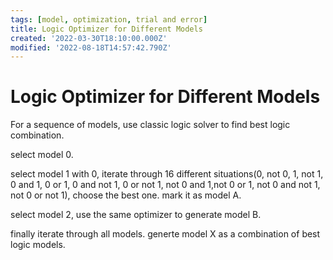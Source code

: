 ```yaml
---
tags: [model, optimization, trial and error]
title: Logic Optimizer for Different Models
created: '2022-03-30T18:10:00.000Z'
modified: '2022-08-18T14:57:42.790Z'
---
```


# Logic Optimizer for Different Models

For a sequence of models, use classic logic solver to find best logic combination.

select model 0.

select model 1 with 0, iterate through 16 different situations(0, not 0, 1, not 1, 0 and 1, 0 or 1, 0 and not 1, 0 or not 1, not 0 and 1,not 0 or 1, not 0 and not 1, not 0 or not 1), choose the best one. mark it as model A.

select model 2, use the same optimizer to generate model B.

finally iterate through all models. generte model X as a combination of best logic models.
